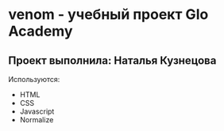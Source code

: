 # venom - учебный проект Glo Academy
## Проект выполнила: Наталья Кузнецова

Используются:
- HTML
- CSS
- Javascript
- Normalize
